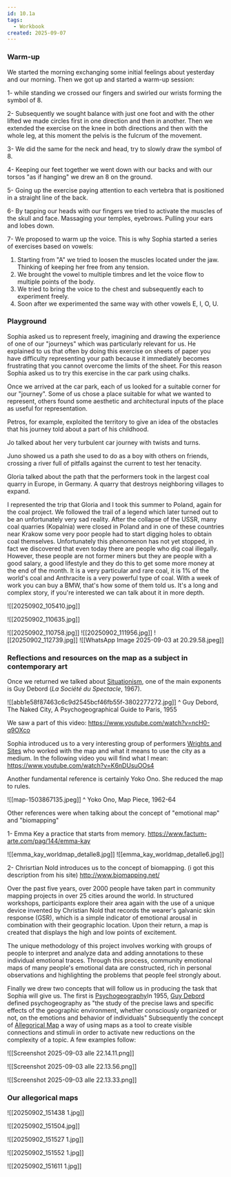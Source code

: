 ```yaml
---
id: 10.1a
tags:
  - Workbook
created: 2025-09-07
---
```

### Warm-up
We started the morning exchanging some initial feelings about yesterday and our morning. Then we got up and started a warm-up session:

1- while standing we crossed our fingers and swirled our wrists forming the symbol of 8.

2- Subsequently we sought balance with just one foot and with the other lifted we made circles first in one direction and then in another. Then we extended the exercise on the knee in both directions and then with the whole leg, at this moment the pelvis is the fulcrum of the movement.

3- We did the same for the neck and head, try to slowly draw the symbol of 8.

4- Keeping our feet together we went down with our backs and with our torsos "as if hanging" we drew an 8 on the ground.

5- Going up the exercise paying attention to each vertebra that is positioned in a straight line of the back.

6- By tapping our heads with our fingers we tried to activate the muscles of the skull and face. Massaging your temples, eyebrows. Pulling your ears and lobes down.

7- We proposed to warm up the voice. This is why Sophia started a series of exercises based on vowels:

1. Starting from "A" we tried to loosen the muscles located under the jaw. Thinking of keeping her free from any tension. 
2. We brought the vowel to multiple timbres and let the voice flow to multiple points of the body.
3. We tried to bring the voice to the chest and subsequently each to experiment freely.
4. Soon after we experimented the same way with other vowels E, I, O, U.

### Playground

Sophia asked us to represent freely, imagining and drawing the experience of one of our "journeys" which was particularly relevant for us. He explained to us that often by doing this exercise on sheets of paper you have difficulty representing your path because it immediately becomes frustrating that you cannot overcome the limits of the sheet. For this reason Sophia asked us to try this exercise in the car park using chalks.

Once we arrived at the car park, each of us looked for a suitable corner for our "journey". Some of us chose a place suitable for what we wanted to represent, others found some aesthetic and architectural inputs of the place as useful for representation.

Petros, for example, exploited the territory to give an idea of the obstacles that his journey told about a part of his childhood.

Jo talked about her very turbulent car journey with twists and turns.

Juno showed us a path she used to do as a boy with others on friends, crossing a river full of pitfalls against the current to test her tenacity.

Gloria talked about the path that the performers took in the largest coal quarry in Europe, in Germany. A quarry that destroys neighboring villages to expand.

I represented the trip that Gloria and I took this summer to Poland, again for the coal project. We followed the trail of a legend which later turned out to be an unfortunately very sad reality. After the collapse of the USSR, many coal quarries (Kopalnia) were closed in Poland and in one of these countries near Krakow some very poor people had to start digging holes to obtain coal themselves. Unfortunately this phenomenon has not yet stopped, in fact we discovered that even today there are people who dig coal illegally. However, these people are not former miners but they are people with a good salary, a good lifestyle and they do this to get some more money at the end of the month. It is a very particular and rare coal, it is 1% of the world's coal and Anthracite is a very powerful type of coal. With a week of work you can buy a BMW, that's how some of them told us. It's a long and complex story, if you're interested we can talk about it in more depth.

![[20250902_105410.jpg]]

![[20250902_110635.jpg]]

![[20250902_110758.jpg]]
![[20250902_111956.jpg]]
![[20250902_112739.jpg]]
![[WhatsApp Image 2025-09-03 at 20.29.58.jpeg]]

### Reflections and resources on the map as a subject in contemporary art

Once we returned we talked about [Situationism](https://en.wikipedia.org/wiki/Situationist_International), one of the main exponents is Guy Debord (_La Société du Spectacle_, 1967).


![[abb1e58f87463c6c9d2545bcf46fb55f-3802277272.jpg]]
^ Guy Debord, The Naked City, A Psychogeographical Guide to Paris, 1955

We saw a part of this video:
https://www.youtube.com/watch?v=ncH0-q9OXco

Sophia introduced us to a very interesting group of performers [Wrights and Sites](http://mis-guide.com/) who worked with the map and what it means to use the city as a medium.  In the following video you will find what I mean:
https://www.youtube.com/watch?v=K6nDUsuOOs4

Another fundamental reference is certainly Yoko Ono. She reduced the map to rules.

![[map-1503867135.jpeg]]
^ Yoko Ono, Map Piece, 1962-64

Other references were when talking about the concept of "emotional map" and "biomapping"

1- Emma Key a practice that starts from memory.
https://www.factum-arte.com/pag/144/emma-kay

![[emma_kay_worldmap_detalle8.jpg]]
![[emma_kay_worldmap_detalle6.jpg]]

2- Chrisrtian Nold introduces us to the concept of biomapping.
(i got this description from his site)
http://www.biomapping.net/

Over the past five years, over 2000 people have taken part in community mapping projects in over 25 cities around the world. In structured workshops, participants explore their area again with the use of a unique device invented by Christian Nold that records the wearer's galvanic skin response (GSR), which is a simple indicator of emotional arousal in combination with their geographic location. Upon their return, a map is created that displays the high and low points of excitement.

The unique methodology of this project involves working with groups of people to interpret and analyze data and adding annotations to these individual emotional traces. Through this process, community emotional maps of many people's emotional data are constructed, rich in personal observations and highlighting the problems that people feel strongly about.

Finally we drew two concepts that will follow us in producing the task that Sophia will give us. The first is [Psychogeography](https://en.wikipedia.org/wiki/Psychogeography)In 1955, [Guy Debord](https://en.wikipedia.org/wiki/Guy_Debord "Guy Debord") defined psychogeography as "the study of the precise laws and specific effects of the geographic environment, whether consciously organized or not, on the emotions and behavior of individuals" Subsequently the concept of [Allegorical Map](https://publicdomainreview.org/collection/allegorical-maps-of-love-courtship-and-matrimony/) a way of using maps as a tool to create visible connections and stimuli in order to activate new reductions on the complexity of a topic. A few examples follow:

![[Screenshot 2025-09-03 alle 22.14.11.png]]

![[Screenshot 2025-09-03 alle 22.13.56.png]]

![[Screenshot 2025-09-03 alle 22.13.33.png]]

### Our allegorical maps

![[20250902_151438 1.jpg]]

![[20250902_151504.jpg]]

![[20250902_151527 1.jpg]]

![[20250902_151552 1.jpg]]

![[20250902_151611 1.jpg]]

